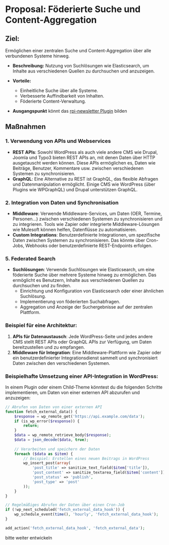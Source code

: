 # Proposal: Föderierte Suche und Content-Aggregation

## Ziel:

Ermöglichen einer zentralen Suche und Content-Aggregation über alle verbundenen Systeme hinweg.

- **Beschreibung:** Nutzung von Suchlösungen wie Elasticsearch, um Inhalte aus verschiedenen Quellen zu durchsuchen und anzuzeigen.
- **Vorteile:**
  - Einheitliche Suche über alle Systeme.
  - Verbesserte Auffindbarkeit von Inhalten.
  - Föderierte Content-Verwaltung.

- **Ausgangspunkt**  könnt das [rpi-newsletter Plugin](https://github.com/rpi-virtuell/rpi-newsletter) bilden

## Maßnahmen

### 1. **Verwendung von APIs und Webservices**
- **REST APIs**: Sowohl WordPress als auch viele andere CMS wie Drupal, Joomla und Typo3 bieten REST APIs an, mit denen Daten über HTTP ausgetauscht werden können. Diese APIs ermöglichen es, Daten wie Beiträge, Benutzer, Kommentare usw. zwischen verschiedenen Systemen zu synchronisieren.
- **GraphQL**: Eine Alternative zu REST ist GraphQL, das flexible Abfragen und Datenmanipulation ermöglicht. Einige CMS wie WordPress (über Plugins wie WPGraphQL) und Drupal unterstützen GraphQL.

### 2. **Integration von Daten und Synchronisation**
- **Middleware**: Verwende Middleware-Services, um Daten (OER, Termine, Personen...) zwischen verschiedenen Systemen zu synchronisieren und zu integrieren. Tools wie Zapier oder integrierte Middleware-Lösungen wie Mulesoft können helfen, Datenflüsse zu automatisieren.
- **Custom Integrations**: Benutzerdefinierte Integrationen, um spezifische Daten zwischen Systemen zu synchronisieren. Das könnte über Cron-Jobs, Webhooks oder benutzerdefinierte REST-Endpoints erfolgen.

### 5. **Federated Search**
- **Suchlösungen**: Verwende Suchlösungen wie Elasticsearch, um eine föderierte Suche über mehrere Systeme hinweg zu ermöglichen. Das ermöglicht es Benutzern, Inhalte aus verschiedenen Quellen zu durchsuchen und zu finden.
  - Einrichtung und Konfiguration von Elasticsearch oder einer ähnlichen Suchlösung.
  - Implementierung von föderierten Suchabfragen.
  - Aggregation und Anzeige der Suchergebnisse auf der zentralen Plattform.

### Beispiel für eine Architektur:
1. **APIs für Datenaustausch**: Jede WordPress-Seite und jedes andere CMS stellt REST APIs oder GraphQL APIs zur Verfügung, um Daten bereitzustellen und zu empfangen.
2. **Middleware für Integration**: Eine Middleware-Plattform wie Zapier oder ein benutzerdefinierter Integrationsdienst sammelt und synchronisiert Daten zwischen den verschiedenen Systemen.

### Beispielhafte Umsetzung einer API-Integration in WordPress:
In einem Plugin oder einem Child-Theme könntest du die folgenden Schritte implementieren, um Daten von einer externen API abzurufen und anzuzeigen:

```php
// Abrufen von Daten von einer externen API
function fetch_external_data() {
    $response = wp_remote_get('https://api.example.com/data');
    if (is_wp_error($response)) {
        return;
    }
    $data = wp_remote_retrieve_body($response);
    $data = json_decode($data, true);
    
    // Verarbeiten und speichern der Daten
    foreach ($data as $item) {
        // Beispiel: Erstellen eines neuen Beitrags in WordPress
        wp_insert_post(array(
            'post_title' => sanitize_text_field($item['title']),
            'post_content' => sanitize_textarea_field($item['content']),
            'post_status' => 'publish',
            'post_type' => 'post'
        ));
    }
}

// Regelmäßiges Abrufen der Daten über einen Cron-Job
if (!wp_next_scheduled('fetch_external_data_hook')) {
    wp_schedule_event(time(), 'hourly', 'fetch_external_data_hook');
}

add_action('fetch_external_data_hook', 'fetch_external_data');
```

bitte weiter entwickeln
